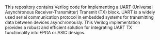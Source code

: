 This repository contains Verilog code for implementing a UART (Universal Asynchronous Receiver-Transmitter) Transmit (TX) block. 
UART is a widely used serial communication protocol in embedded systems for transmitting data between devices asynchronously. 
This Verilog implementation provides a robust and efficient solution for integrating UART TX functionality into FPGA or ASIC designs.
